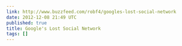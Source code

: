 ```yaml
---
link: http://www.buzzfeed.com/robf4/googles-lost-social-network
date: 2012-12-08 21:49 UTC
published: true
title: Google's Lost Social Network
tags: []
---
```



